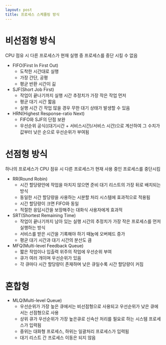 ```yaml
---
layout: post
title: 프로세스 스케쥴링 방식
---
```


# 비선점형 방식

CPU 점유 시 다른 프로세스가 현재 실행 중 프로세스를 중단 시킬 수 없음

* FIFO(First In First Out)
  * 도착한 시간대로 실행
  * 가장 간단, 공평
  * 평균 반환 시간이 긺
* SJF(Short Job First)
  * 작업이 끝나기까지 실행 시간 추정치가 가장 작은 작업 먼저
  * 평균 대기 시간 짧음
  * 실행 시간 긴 작업 많을 경우 무한 대기 상태가 발생할 수 있음
* HRN(Highest Response-ratio Next)
  * FIFO와 SJF의 단점 보완
  * 우선순위 공식((대기시간 + 서비스시간)/서비스 시간)으로 계산하여 그 수치가 값부터 낮은 순으로 우선순위가 부여됨

# 선점형 방식

하나의 프로세스가 CPU 점유 시 다른 프로세스가 현재 사용 중인 프로세스를 중단시킴
* RR(Round Robin)
  * 시간 할당량안에 작업을 마치지 않으면 준비 대기 리스트의 가장 뒤로 배치되는 방식
  * 동일한 시간 할당량을 사용하는 시분할 처리 시스템에 효과적으로 적용됨
  * 시간 할당량이 크면 FIFO와 동일
  * 적절한 응답시간을 보장해주는 대화식 사용자에게 효과적
* SRT(Shortest Remaining Time)
  * 작업이 끝나기까지 남아 있는 실행 시간의 추정치가 가장 작은 프로세스를 먼저 실행하는 방식
  * 서비스를 받은 시간을 기록해야 하기 때눔에 오버헤드 증가
  * 평균 대기 시간과 대기 시간의 분산도 큼
* MFQ(Multi-level Feedback Queue)
  * 짧은 작업이나 입출력 위주의 작업에 우선순위 부여
  * 큐가 여러 개이며 우선순위가 있음
  * 각 큐마다 시간 할당량이 존재하며 낮은 큐일수록 시간 할당량이 커짐

# 혼합형

* MLQ(Multi-level Queue)
  * 우선순위가 가장 높은 큐에서는 비선점형으로 사용되고 우선순위가 낮은 큐에서는 선점형으로 사용
  * 상위 큐가 우선순위가 가장 높은큐로 신속산 처리를 필요로 하는 시스템 프로세스가 입력됨
  * 중위는 대화형 프로세스, 하위는 일괄처리 프로세스가 입력됨
  * 대기 리스트 간 프로세스 이동은 되지 않음
